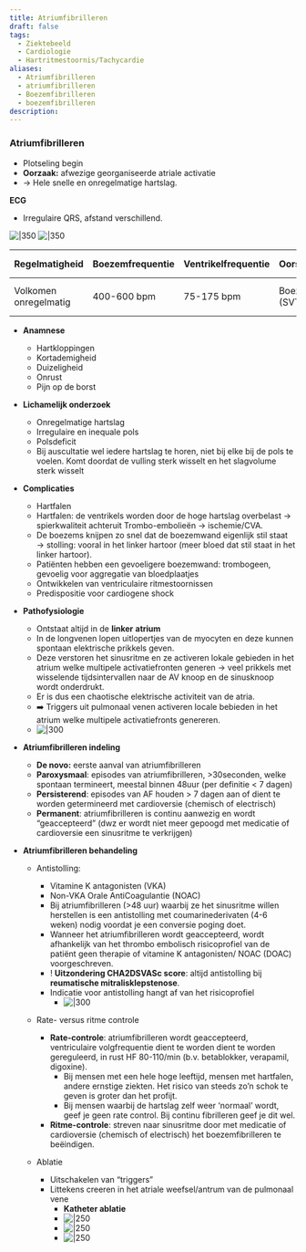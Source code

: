 ```yaml
---
title: Atriumfibrilleren
draft: false
tags:
  - Ziektebeeld
  - Cardiologie
  - Hartritmestoornis/Tachycardie
aliases:
  - Atriumfibrilleren
  - atriumfibrilleren
  - Boezemfibrilleren
  - boezemfibrilleren
description:
---
```


### Atriumfibrilleren
-   Plotseling begin
-   **Oorzaak:** afwezige georganiseerde atriale activatie
-   → Hele snelle en onregelmatige hartslag.

**ECG**
- Irregulaire QRS, afstand verschillend.

![|350](https://i.imgur.com/mU27FFW.png)
![|350](https://i.imgur.com/68EzTIm.png)

| Regelmatigheid | Boezemfrequentie | Ventrikelfrequentie | Oorsprong | P-top | Effect adenosine |
| --- | --- | --- | --- | --- | --- |
| Volkomen onregelmatig | 400-600 bpm | 75-175 bpm | Boezems (SVT) | Afwezig | Vertraagt; onregelmatigheid blijft |

- **Anamnese** 
    -   Hartkloppingen
    -   Kortademigheid
    -   Duizeligheid
    -   Onrust
    -   Pijn op de borst
- **Lichamelijk onderzoek**
    -   Onregelmatige hartslag
    -   Irregulaire en inequale pols
    -   Polsdeficit
    -   Bij auscultatie wel iedere hartslag te horen, niet bij elke bij de pols te voelen. Komt doordat de vulling sterk wisselt en het slagvolume sterk wisselt
-   **Complicaties**
    - Hartfalen
    - Hartfalen: de ventrikels worden door de hoge hartslag overbelast → spierkwaliteit achteruit Trombo-embolieën → ischemie/CVA.
    - De boezems knijpen zo snel dat de boezemwand eigenlijk stil staat → stolling: vooral in het linker hartoor (meer bloed dat stil staat in het linker hartoor).
    - Patiënten hebben een gevoeligere boezemwand: trombogeen, gevoelig voor aggregatie van bloedplaatjes
    -   Ontwikkelen van ventriculaire ritmestoornissen
    -   Predispositie voor cardiogene shock
-   **Pathofysiologie**
    - Ontstaat altijd in de **linker** **atrium**
    - In de longvenen lopen uitlopertjes van de myocyten en deze kunnen spontaan elektrische prikkels geven.
    - Deze verstoren het sinusritme en ze activeren lokale gebieden in het atrium welke multipele activatiefronten generen → veel prikkels met wisselende tijdsintervallen naar de AV knoop en de sinusknoop wordt onderdrukt.
    - Er is dus een chaotische elektrische activiteit van de atria.  
    - ➡️ Triggers uit pulmonaal venen activeren locale bebieden in het atrium welke multipele activatiefronts genereren.
    - ![|300](https://i.imgur.com/CSNM0UH.png)

-   **Atriumfibrilleren indeling**
    - **De novo:** eerste aanval van atriumfibrilleren
    - **Paroxysmaal**: episodes van atriumfibrilleren, >30seconden, welke spontaan termineert, meestal binnen 48uur (per definitie < 7 dagen)
    - **Persisterend**: episodes van AF houden > 7 dagen aan of dient te worden getermineerd met cardioversie (chemisch of electrisch)
    - **Permanent**: atriumfibrilleren is continu aanwezig en wordt “geaccepteerd” (dwz er wordt niet meer gepoogd met medicatie of cardioversie een sinusritme te verkrijgen)

- **Atriumfibrilleren behandeling**
	-   Antistolling:
	    - Vitamine K antagonisten (VKA)
	    - Non-VKA Orale AntiCoagulantie (NOAC)
	    - Bij atriumfibrilleren (>48 uur) waarbij ze het sinusritme willen herstellen is een antistolling met coumarinederivaten (4-6 weken) nodig voordat je een conversie poging doet.
	    - Wanneer het atriumfibrilleren wordt geaccepteerd, wordt afhankelijk van het thrombo embolisch risicoprofiel van de patiënt geen therapie of vitamine K antagonisten/ NOAC (DOAC) voorgeschreven.
	    - ! **Uitzondering CHA2DSVASc score**: altijd antistolling bij **reumatische mitralisklepstenose**.
	    - Indicatie voor antistolling hangt af van het risicoprofiel
	        - ![|300](https://i.imgur.com/lMqxJNc.png)
	-   Rate- versus ritme controle
	    
	    -   **Rate-controle**: atriumfibrilleren wordt geaccepteerd, ventriculaire volgfrequentie dient te worden dient te worden gereguleerd, in rust HF 80-110/min (b.v. betablokker, verapamil, digoxine).
	        -   Bij mensen met een hele hoge leeftijd, mensen met hartfalen, andere ernstige ziekten. Het risico van steeds zo’n schok te geven is groter dan het profijt.
	        -   Bij mensen waarbij de hartslag zelf weer ‘normaal’ wordt, geef je geen rate control. Bij continu fibrilleren geef je dit wel.
	    -   **Ritme-controle**: streven naar sinusritme door met medicatie of cardioversie (chemisch of electrisch) het boezemfibrilleren te beëindigen.
	-   Ablatie
	    -   Uitschakelen van “triggers”
	    -   Littekens creeren in het atriale weefsel/antrum van de pulmonaal vene
	        - **Katheter ablatie**
	        - ![|250](https://i.imgur.com/odPIb1q.png)
	        - ![|250](https://i.imgur.com/C6nj46s.png)
	        - ![|250](https://i.imgur.com/aQRVpci.png)